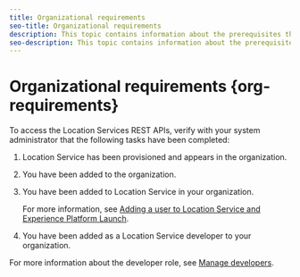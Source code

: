 ```yaml
---
title: Organizational requirements
seo-title: Organizational requirements
description: This topic contains information about the prerequisites that must be completed before you can access the Location Service REST APIs.
seo-description: This topic contains information about the prerequisites that must be completed before you can access the Location Service REST APIs.
---
```


# Organizational requirements {org-requirements}

To access the Location Services REST APIs, verify with your system administrator that the following tasks have been completed:

1. Location Service has been provisioned and appears in the organization. 
2. You have been added to the organization. 
3. You have been added to Location Service in your organization.

    For more information, see [Adding a user to Location Service and Experience Platform Launch](/help/adding-a-user-to-launch-places.md).

4. You have been added as a Location Service developer to your organization. 

  For more information about the developer role, see [Manage developers](https://helpx.adobe.com/enterprise/using/manage-developers.html).
